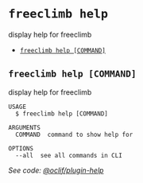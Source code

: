 `freeclimb help`
================

display help for freeclimb

* [`freeclimb help [COMMAND]`](#freeclimb-help-command)

## `freeclimb help [COMMAND]`

display help for freeclimb

```
USAGE
  $ freeclimb help [COMMAND]

ARGUMENTS
  COMMAND  command to show help for

OPTIONS
  --all  see all commands in CLI
```

_See code: [@oclif/plugin-help](https://github.com/oclif/plugin-help/blob/v3.3.1/src/commands/help.ts)_
